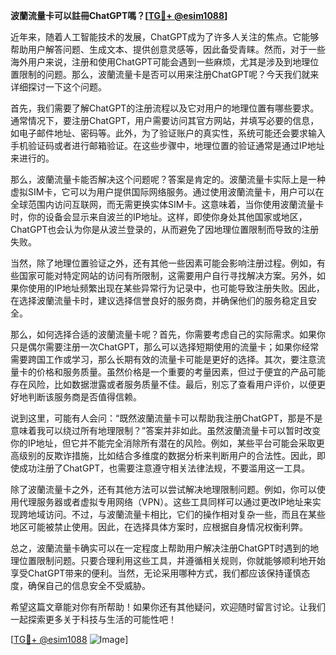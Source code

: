 **波蘭流量卡可以註冊ChatGPT嗎？[[TG💪+ @esim1088](https://t.me/s/esim1088)]**

近年来，随着人工智能技术的发展，ChatGPT成为了许多人关注的焦点。它能够帮助用户解答问题、生成文本、提供创意灵感等，因此备受青睐。然而，对于一些海外用户来说，注册和使用ChatGPT可能会遇到一些麻烦，尤其是涉及到地理位置限制的问题。那么，波蘭流量卡是否可以用来注册ChatGPT呢？今天我们就来详细探讨一下这个问题。

首先，我们需要了解ChatGPT的注册流程以及它对用户的地理位置有哪些要求。通常情况下，要注册ChatGPT，用户需要访问其官方网站，并填写必要的信息，如电子邮件地址、密码等。此外，为了验证账户的真实性，系统可能还会要求输入手机验证码或者进行邮箱验证。在这些步骤中，地理位置的验证通常是通过IP地址来进行的。

那么，波蘭流量卡能否解决这个问题呢？答案是肯定的。波蘭流量卡实际上是一种虚拟SIM卡，它可以为用户提供国际网络服务。通过使用波蘭流量卡，用户可以在全球范围内访问互联网，而无需更换实体SIM卡。这意味着，当你使用波蘭流量卡时，你的设备会显示来自波兰的IP地址。这样，即使你身处其他国家或地区，ChatGPT也会认为你是从波兰登录的，从而避免了因地理位置限制而导致的注册失败。

当然，除了地理位置验证之外，还有其他一些因素可能会影响注册过程。例如，有些国家可能对特定网站的访问有所限制，这需要用户自行寻找解决方案。另外，如果你使用的IP地址频繁出现在某些异常行为记录中，也可能导致注册失败。因此，在选择波蘭流量卡时，建议选择信誉良好的服务商，并确保他们的服务稳定且安全。

那么，如何选择合适的波蘭流量卡呢？首先，你需要考虑自己的实际需求。如果你只是偶尔需要注册一次ChatGPT，那么可以选择短期使用的流量卡；如果你经常需要跨国工作或学习，那么长期有效的流量卡可能是更好的选择。其次，要注意流量卡的价格和服务质量。虽然价格是一个重要的考量因素，但过于便宜的产品可能存在风险，比如数据泄露或者服务质量不佳。最后，别忘了查看用户评价，以便更好地判断该服务商是否值得信赖。

说到这里，可能有人会问：“既然波蘭流量卡可以帮助我注册ChatGPT，那是不是意味着我可以绕过所有地理限制？”答案并非如此。虽然波蘭流量卡可以暂时改变你的IP地址，但它并不能完全消除所有潜在的风险。例如，某些平台可能会采取更高级别的反欺诈措施，比如结合多维度的数据分析来判断用户的合法性。因此，即使成功注册了ChatGPT，也需要注意遵守相关法律法规，不要滥用这一工具。

除了波蘭流量卡之外，还有其他方法可以尝试解决地理限制问题。例如，你可以使用代理服务器或者虚拟专用网络（VPN）。这些工具同样可以通过更改IP地址来实现跨地域访问。不过，与波蘭流量卡相比，它们的操作相对复杂一些，而且在某些地区可能被禁止使用。因此，在选择具体方案时，应根据自身情况权衡利弊。

总之，波蘭流量卡确实可以在一定程度上帮助用户解决注册ChatGPT时遇到的地理位置限制问题。只要合理利用这些工具，并遵循相关规则，你就能够顺利地开始享受ChatGPT带来的便利。当然，无论采用哪种方式，我们都应该保持谨慎态度，确保自己的信息安全不受威胁。

希望这篇文章能对你有所帮助！如果你还有其他疑问，欢迎随时留言讨论。让我们一起探索更多关于科技与生活的可能性吧！

[[TG💪+ @esim1088](https://t.me/s/esim1088) ![Image](https://i.postimg.cc/4NQfJmqS/Snipaste-2025-05-13-00-14-12.png)]